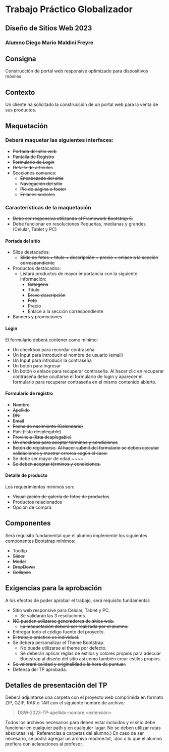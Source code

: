 # Trabajo Práctico Globalizador
## Diseño de Sitios Web 2023
### Alumno Diego Mario Maldini Freyre
## Consigna
Construcción de portal web responsive optimizado para dispositivos móviles.
## Contexto
Un cliente ha solicitado la construcción de un portal web para la venta de sus productos.
## Maquetación
### Deberá maquetar las siguientes interfaces:
- ~~Portada del sitio web~~
- ~~Pantalla de Registro~~
- ~~Formulario de Login~~
- ~~Detalle de artículos~~
- ~~Secciones comunes:~~
    - ~~Encabezado del sitio~~
    - ~~Navegación del sitio~~
    - ~~Pie de página o footer~~
    - ~~Enlaces sociales~~
### Características de la maquetación
- ~~Debe ser responsiva utilizando el Framework Bootstrap 5.~~
- Debe funcionar en resoluciones Pequeñas, medianas y grandes (Celular, Tablet y PC)
#### Portada del sitio
- Slide destacados:
    - ~~Slide de fotos + titulo + descripción + precio + enlace a la sección correspondiente~~
- Productos destacados:
    - Listará productos de mayor importancia con la siguiente información:
        - ~~Categoría~~
        - ~~Titulo~~
        - ~~Breve descripción~~
        - ~~Foto~~
        - Precio
        - Enlace a la sección correspondiente
- Banners y promociones
#### Login
El formulario deberá contener como mínimo:
- Un checkbox para recordar contraseña
- Un Input para introducir el nombre de usuario (email)
- Un Input para introducir la contraseña
- Un botón para ingresar
- Un botón o enlace para recuperar contraseña. Al hacer clic en recuperar contraseña debe ocultarse el formulario de login y aparecer el formulario para recuperar contraseña en el mismo contenido abierto.
#### Formulario de registro
- ~~Nombre~~
- ~~Apellido~~
- ~~DNI~~
- ~~Email~~
- ~~Fecha de nacimiento (Calendario)~~
- ~~País (lista desplegable)~~
- ~~Provincia (lista desplegable)~~
- ~~Un checkbox para aceptar términos y condiciones~~
- ~~Botón de registrarse.~~
~~Al hacer submit del formulario se deben ejecutar validaciones y mostrar errores según el caso:~~
- Se debe ser mayor de edad.~~~~
- ~~Se deben aceptar términos y condiciones.~~
#### Detalle de producto
Los requerimientos mínimos son:
- ~~Visualización de galería de fotos de productos~~
- Productos relacionados
- Opción de compra
## Componentes
Será requisito fundamental que el alumno implemente los siguientes componentes Bootstrap mínimos:
- Tooltip
- ~~Slider~~
- ~~Modal~~
- ~~DropDown~~
- ~~Collapse~~
## Exigencias para la aprobación
A los efectos de poder aprobar el trabajo, será requisito fundamental:
- Sitio web responsive para Celular, Tablet y PC.
    - Se validarán las 3 resoluciones.
- ~~NO pueden utilizarse generadores de sitios web.~~
    - ~~La maquetación deberá ser realizada por el alumno.~~
- Entregar todo el código fuente del proyecto.
- ~~El trabajo práctico es individual.~~
- Se deberá personalizar el Theme Bootstrap.
    - No puede utilizarse el theme por defecto.
    - Se deberán aplicar reglas de estilos y colores propios para adecuar Bootstrap al diseño del sitio así como también crear estilos propios.
- ~~Se valorará calidad y originalidad a la hora de puntuar.~~
- Defensa del TP aprobada.
## Detalles de presentación del TP
Deberá adjuntarse una carpeta con el proyecto web comprimida en formato ZIP, GZIP, RAR o TAR con el siguiente nombre de archivo:
> DSW-2023-TP-apellido-nombre.<extensión>

Todos los archivos necesarios para deben estar incluidos y el sitio debe funcionar en cualquier path y en cualquier lugar.
No se deben utilizar rutas absolutas. (ej.: Referencias a carpetas del alumno.)
En caso de ser necesario, se podrá agregar un archivo readme.txt, .doc o lo que el alumno prefiera con aclaraciones al profesor.